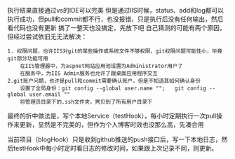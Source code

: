 执行结果直接通过vs的IDE可以完美
但是通过IIS时候，status、add和log都可以执行成功，但pull和commit都不行，也没报错，只是执行后没有任何输出，然后看代码也没有更新
搞了一整天也没搞定，先放下吧
自己猜测的可能有两个原因，但经过尝试依旧无无法解决：

    1. 权限问题，也许IIS对git的某些操作或系统文件不够权限，git权限问题可能性小，毕竟git部分功能可用
        在IIS管理器中，为aspnet网站应用池设置为Administrator用户了
        在服务中，为IIS Admin服务也允许了跟桌面应用程序交互
    2.git账户问题，也许是pull和commit需要确认账户，但是不知道其如何确认身份
        设置了全局身份：git config --global user.name "";   git config --global user.email ""
        将管理员目录下的.ssh文件夹，拷贝到了所有用户目录下
        

最终的折中做法是，写个本地Service（testHook），每小时定期执行一次pull操作来更新，显然是不完美的，但作为个人博客时效也没那么高，先凑合用

当前项目（blogHook）只是收到github推送的push接口后，写一下本地日志，然后testHook中每小时定时看日志的修改时间，如果跟上次记录不同，则更新。
